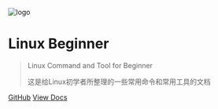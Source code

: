 <!-- docs/cover.md -->

![logo](https://cdn.jsdelivr.net/gh/BobAnkh/LinuxBeginner/assets/0700209a4d111.svg)

# Linux Beginner

> Linux Command and Tool for Beginner
>
> 这是给Linux初学者所整理的一些常用命令和常用工具的文档

[GitHub](https://github.com/BobAnkh/LinuxBeginner/)
[View Docs](#Linux-Beginner)
